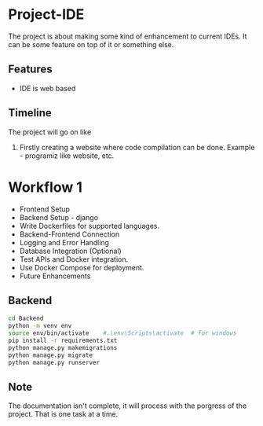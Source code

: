 # Project-IDE

The project is about making some kind of enhancement to current IDEs. It can be some feature on top of it or something else.

## Features
- IDE is web based

## Timeline
The project will go on like
1. Firstly creating a website where code compilation can be done. Example - programiz like website, etc.

# Workflow 1
- Frontend Setup
- Backend Setup - django
- Write Dockerfiles for supported languages.
- Backend-Frontend Connection
- Logging and Error Handling
- Database Integration (Optional)
- Test APIs and Docker integration.
- Use Docker Compose for deployment.
- Future Enhancements

## Backend
```bash
cd Backend
python -m venv env
source env/bin/activate    #.\env\Scripts\activate  # for windows
pip install -r requirements.txt
python manage.py makemigrations
python manage.py migrate
python manage.py runserver
```

## Note
The documentation isn't complete, it will process with the porgress of the project. That is one task at a time.